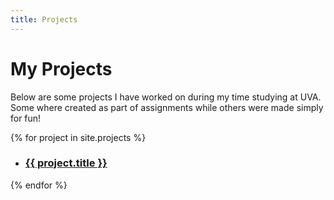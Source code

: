 ```yaml
---
title: Projects
---
```

# My Projects

Below are some projects I have worked on during my time studying at UVA. Some where created as part of assignments while others were made simply for fun!

{% for project in site.projects %}

<ul>

<li><h3><a href="{{ project.url | relative_url }}">{{ project.title }}</a></h3></li>

</ul>

{% endfor %}
